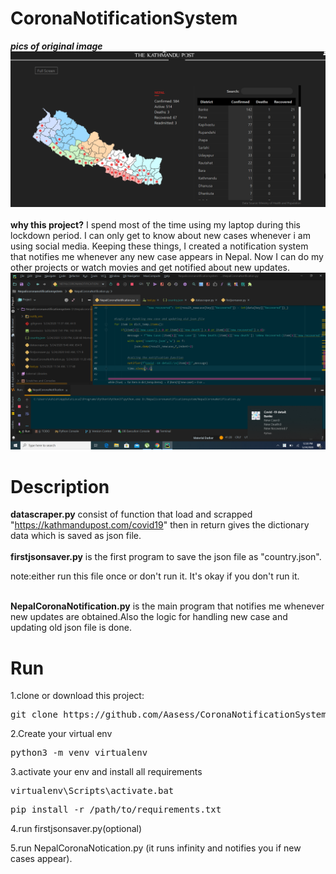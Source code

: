 # CoronaNotificationSystem
<strong>*pics of original image*</strong>
![](images/sitetoparse.png)
<br/><br/>
<strong>why this project?</strong>
I spend most of the time using my laptop during this lockdown period. I can only get to know about new cases whenever i am using social media.
Keeping these things, I created a notification system that notifies me whenever any new case appears in Nepal. Now I can do my other projects or watch movies and get notified about new updates.
![](images/demopic.png)

# Description 
   <strong>datascraper.py</strong> consist of function that load and scrapped "https://kathmandupost.com/covid19" then in return gives the dictionary data which is
   saved as  json file.<br/>
 <br/>
 <strong>firstjsonsaver.py</strong> is the first program to save the json file as "country.json".<br/>
 <p>note:either run this file once or don't run it. It's okay if you don't run it.</p>
 <br/>
 <strong>NepalCoronaNotification.py</strong> is the main program that notifies me whenever new updates are obtained.Also the logic for handling new case and updating old json file
 is done.
 
 # Run
 1.clone or download this project:
 <pre>git clone https://github.com/Aasess/CoronaNotificationSystem.git</pre>
 
 2.Create your virtual env
 <pre>python3 -m venv virtualenv</pre>
 
 3.activate your env and install all requirements
 <pre>virtualenv\Scripts\activate.bat</pre>
 <pre>pip install -r /path/to/requirements.txt</pre>
 
 4.run firstjsonsaver.py(optional)
 
 5.run NepalCoronaNotication.py (it runs infinity and notifies you if new cases appear).
